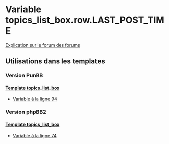 # Variable topics_list_box.row.LAST_POST_TIME
[Explication sur le forum des forums](http://forum.forumactif.com/t294113-listing-des-variables#topics_list_box.row.LAST_POST_TIME)
## Utilisations dans les templates
### Version PunBB
#### [Template topics_list_box](punbb/topics_list_box.md)
* [Variable à la ligne 94](../punbb/topics_list_box.tpl#L94)
### Version phpBB2
#### [Template topics_list_box](subsilver/topics_list_box.md)
* [Variable à la ligne 74](../subsilver/topics_list_box.tpl#L74)